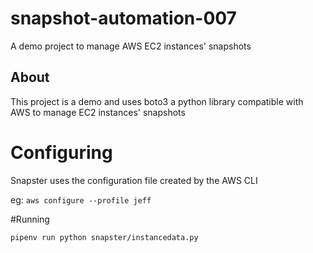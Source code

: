 # snapshot-automation-007
A demo project to manage AWS EC2 instances' snapshots


## About

This project is a demo and uses boto3 a python library compatible with AWS to manage EC2 instances' snapshots

# Configuring

Snapster uses the configuration file created by the AWS CLI

eg: `aws configure --profile jeff`


#Running

`pipenv run python snapster/instancedata.py`
